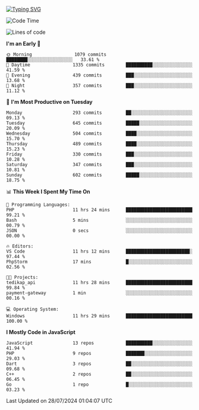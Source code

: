 [![Typing SVG](https://readme-typing-svg.demolab.com?font=Fira+Code&pause=1000&color=F7F7F7&random=false&width=435&lines=Hi+%F0%9F%91%8B%2C+I'm+Rafiu+Sidqi;Junior+Backend+Developer)](https://git.io/typing-svg)
<!--START_SECTION:waka-->
![Code Time](http://img.shields.io/badge/Code%20Time-295%20hrs%2031%20mins-blue)

![Lines of code](https://img.shields.io/badge/From%20Hello%20World%20I%27ve%20Written-1.3%20million%20lines%20of%20code-blue)

**I'm an Early 🐤** 

```text
🌞 Morning                1079 commits        ████████░░░░░░░░░░░░░░░░░   33.61 % 
🌆 Daytime                1335 commits        ██████████░░░░░░░░░░░░░░░   41.59 % 
🌃 Evening                439 commits         ███░░░░░░░░░░░░░░░░░░░░░░   13.68 % 
🌙 Night                  357 commits         ███░░░░░░░░░░░░░░░░░░░░░░   11.12 % 
```
📅 **I'm Most Productive on Tuesday** 

```text
Monday                   293 commits         ██░░░░░░░░░░░░░░░░░░░░░░░   09.13 % 
Tuesday                  645 commits         █████░░░░░░░░░░░░░░░░░░░░   20.09 % 
Wednesday                504 commits         ████░░░░░░░░░░░░░░░░░░░░░   15.70 % 
Thursday                 489 commits         ████░░░░░░░░░░░░░░░░░░░░░   15.23 % 
Friday                   330 commits         ███░░░░░░░░░░░░░░░░░░░░░░   10.28 % 
Saturday                 347 commits         ███░░░░░░░░░░░░░░░░░░░░░░   10.81 % 
Sunday                   602 commits         █████░░░░░░░░░░░░░░░░░░░░   18.75 % 
```


📊 **This Week I Spent My Time On** 

```text
💬 Programming Languages: 
PHP                      11 hrs 24 mins      █████████████████████████   99.21 % 
Bash                     5 mins              ░░░░░░░░░░░░░░░░░░░░░░░░░   00.79 % 
JSON                     0 secs              ░░░░░░░░░░░░░░░░░░░░░░░░░   00.00 % 

🔥 Editors: 
VS Code                  11 hrs 12 mins      ████████████████████████░   97.44 % 
PhpStorm                 17 mins             █░░░░░░░░░░░░░░░░░░░░░░░░   02.56 % 

🐱‍💻 Projects: 
tedikap_api              11 hrs 28 mins      █████████████████████████   99.84 % 
payment-gateway          1 min               ░░░░░░░░░░░░░░░░░░░░░░░░░   00.16 % 

💻 Operating System: 
Windows                  11 hrs 29 mins      █████████████████████████   100.00 % 
```

**I Mostly Code in JavaScript** 

```text
JavaScript               13 repos            ██████████░░░░░░░░░░░░░░░   41.94 % 
PHP                      9 repos             ███████░░░░░░░░░░░░░░░░░░   29.03 % 
Dart                     3 repos             ██░░░░░░░░░░░░░░░░░░░░░░░   09.68 % 
C++                      2 repos             ██░░░░░░░░░░░░░░░░░░░░░░░   06.45 % 
Go                       1 repo              █░░░░░░░░░░░░░░░░░░░░░░░░   03.23 % 
```




 Last Updated on 28/07/2024 01:04:07 UTC
<!--END_SECTION:waka-->
